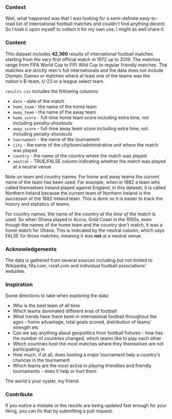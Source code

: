 ### Context

Well, what happened was that I was looking for a semi-definite easy-to-read list of international football matches and couldn't find anything decent. So I took it upon myself to collect it for my own use. I might as well share it.

### Content

This dataset includes **42,360** results of international football matches starting from the very first official match in 1972 up to 2019.  The matches range from FIFA World Cup to FIFI Wild Cup to regular friendly matches. The matches are strictly men's full internationals and the data does not include Olympic Games or matches where at least one of the teams was the nation's B-team, U-23 or a league select team.

`results.csv` includes the following columns:

* `date` - date of the match
* `home_team` - the name of the home team
* `away_team` - the name of the away team
* `home_score` - full-time home team score including extra time, not including penalty-shootouts
* `away_score` - full-time away team score including extra time, not including penalty-shootouts
* `tournament` - the name of the tournament
* `city` - the name of the city/town/administrative unit where the match was played
* `country` - the name of the country where the match was played
* `neutral` - TRUE/FALSE column indicating whether the match was played at a neutral venue

Note on team and country names: 
For home and away teams the *current* name of the team has been used. For example, when in 1882 a team who called themselves Ireland played against England, in this dataset, it is called Northern Ireland because the current team of Northern Ireland is the successor of the 1882 Ireland team. This is done so it is easier to track the history and statistics of teams. 

For country names, the name of the country *at the time of the match* is used. So when Ghana played in Accra, Gold Coast in the 1950s, even though the names of the home team and the country don't match, it was a home match for Ghana. This is indicated by the neutral column, which says FALSE for those matches, meaning it was **not** at a neutral venue.

### Acknowledgements

The data is gathered from several sources including but not limited to Wikipedia, fifa.com, rsssf.com and individual football associations' websites.

### Inspiration

Some directions to take when exploring the data:

 - Who is the best team of all time
 - Which teams dominated different eras of football
 - What trends have there been in international football throughout the ages - home advantage, total goals scored, distribution of teams' strength etc
 - Can we say anything about geopolitics from football fixtures - how has the number of countries changed, which teams like to play each other
 - Which countries host the most matches where they themselves are not participating in
 - How much, if at all, does hosting a major tournament help a country's chances in the tournament
 - Which teams are the most active in playing friendlies and friendly tournaments - does it help or hurt them

The world's your oyster, my friend.

### Contribute

If you notice a mistake or the results are being updated fast enough for your liking, you can fix that by submitting a pull request.
